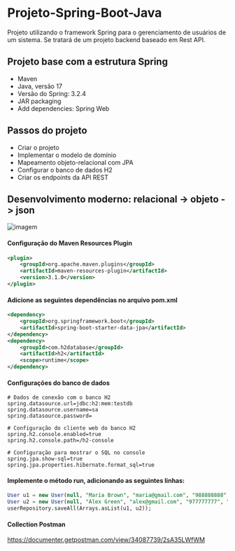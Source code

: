 # Projeto-Spring-Boot-Java
Projeto utilizando o framework Spring para o gerenciamento de usuários de um sistema. Se tratará de um 
projeto backend baseado em Rest API.

## Projeto base com a estrutura Spring
- Maven
- Java, versão 17
- Versão do Spring: 3.2.4
- JAR packaging
- Add dependencies: Spring Web

## Passos do projeto
- Criar o projeto
- Implementar o modelo de domínio
- Mapeamento objeto-relacional com JPA
- Configurar o banco de dados H2
- Criar os endpoints da API REST

## Desenvolvimento moderno: relacional -> objeto -> json
![imagem](https://github.com/Ribeirosk8/Projeto-Spring-Boot-Java/blob/main/Objeto.png)

#### Configuração do Maven Resources Plugin

```xml
<plugin>
	<groupId>org.apache.maven.plugins</groupId>
	<artifactId>maven-resources-plugin</artifactId>
	<version>3.1.0</version>
</plugin>
```
####  Adicione as seguintes dependências no arquivo pom.xml

```xml
<dependency>
    <groupId>org.springframework.boot</groupId>
    <artifactId>spring-boot-starter-data-jpa</artifactId>
</dependency>
<dependency>
    <groupId>com.h2database</groupId>
    <artifactId>h2</artifactId>
    <scope>runtime</scope>
</dependency>
```
#### Configurações do banco de dados
```
# Dados de conexão com o banco H2
spring.datasource.url=jdbc:h2:mem:testdb
spring.datasource.username=sa
spring.datasource.password=

# Configuração do cliente web do banco H2
spring.h2.console.enabled=true
spring.h2.console.path=/h2-console

# Configuração para mostrar o SQL no console
spring.jpa.show-sql=true
spring.jpa.properties.hibernate.format_sql=true
```
#### Implemente o método run, adicionando as seguintes linhas:
```sql
User u1 = new User(null, "Maria Brown", "maria@gmail.com", "988888888", "123456");
User u2 = new User(null, "Alex Green", "alex@gmail.com", "977777777", "123456");
userRepository.saveAll(Arrays.asList(u1, u2));
```
#### Collection Postman

https://documenter.getpostman.com/view/34087739/2sA35LWfWM

